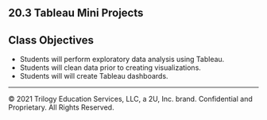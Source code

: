 ## 20.3 Tableau Mini Projects

## Class Objectives

* Students will perform exploratory data analysis using Tableau.
* Students will clean data prior to creating visualizations.
* Students will will create Tableau dashboards.

- - -

© 2021 Trilogy Education Services, LLC, a 2U, Inc. brand. Confidential and Proprietary. All Rights Reserved.
